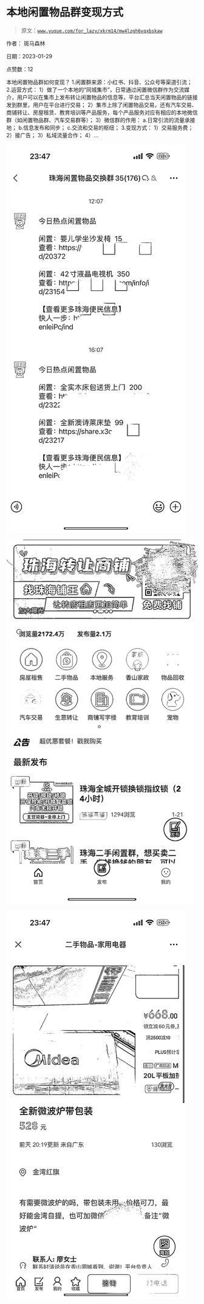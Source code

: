 # 本地闲置物品群变现方式

> 原文：[`www.yuque.com/for_lazy/xkrm14/mw4lzgh6vqxbskaw`](https://www.yuque.com/for_lazy/xkrm14/mw4lzgh6vqxbskaw)

作者： 斑马森林 

日期：2023-01-29 

点赞数：12 

本地闲置物品群如何变现？ 1.闲置群来源：小红书、抖音、公众号等渠道引流； 2.运营方式： 1）做了一个本地的“同城集市”，日常通过闲置微信群作为交流媒介，用户可以在集市上发布转让闲置物品的信息等，平台汇总当天闲置物品的链接发到群里，用户在平台进行交易； 2）集市上除了闲置物品交易，还有汽车交易、商铺转让、房屋租赁、教育培训等产品服务，每个产品服务对应有相应的本地微信群（如闲置物品群、汽车交易群等）； 3）微信群的作用： a.日常引流的流量承接地； b.信息发布和同步； c.交流和交易的枢纽； 3.变现方式： 1）交易服务费； 2）接广告； 3）私域流量合作； 4）... 

![](img/c9eafd20cd5b8bb72376a62e79eb07eb.png) 

![](img/59f13bbee9953d716139ab143d8c2e2f.png) 

![](img/80109a30fcafc8e9152783d90e1fc024.png) 

